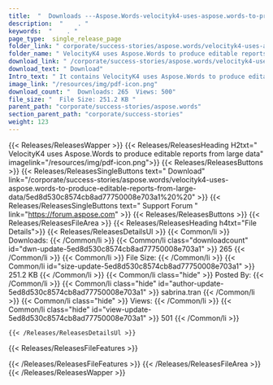 ```yaml
---
title:  "  Downloads ---Aspose.Words-velocityk4-uses-aspose.words-to-produce-editable-reports-from-large-data . " 
description:  "    . " 
keywords:  "    . " 
page_type:  single_release_page
folder_link: " corporate/success-stories/aspose.words/velocityk4-uses-aspose.words-to-produce-editable-reports-from-large-data/"
folder_name: " VelocityK4 uses Aspose.Words to produce editable reports from large data"
download_link: " /corporate/success-stories/aspose.words/velocityk4-uses-aspose.words-to-produce-editable-reports-from-large-data/5ed8d530c8574cb8ad77750008e703a1"
download_text: " Download"
Intro_text: " It contains VelocityK4 uses Aspose.Words to produce editable reports from large data release."
image_link: "/resources/img/pdf-icon.png"
download_count: "  Downloads: 265  Views: 500"
file_size: "  File Size: 251.2 KB "
parent_path: "corporate/success-stories/aspose.words"
section_parent_path: "corporate/success-stories"
weight: 123
---
```


{{< Releases/ReleasesWapper >}}
  {{< Releases/ReleasesHeading H2txt=" VelocityK4 uses Aspose.Words to produce editable reports from large data" imagelink="/resources/img/pdf-icon.png">}}
  {{< Releases/ReleasesButtons >}}
    {{< Releases/ReleasesSingleButtons text=" Download" link="/corporate/success-stories/aspose.words/velocityk4-uses-aspose.words-to-produce-editable-reports-from-large-data/5ed8d530c8574cb8ad77750008e703a1%20%20" >}}
    {{< Releases/ReleasesSingleButtons text=" Support Forum " link="https://forum.aspose.com" >}}
  {{< Releases/ReleasesButtons >}}
  {{< Releases/ReleasesFileArea >}}
    {{< Releases/ReleasesHeading h4txt="File Details">}}
    {{< Releases/ReleasesDetailsUl >}}
            {{< Common/li  >}} Downloads: {{< /Common/li >}} 
      {{< Common/li class="downloadcount" id="dwn-update-5ed8d530c8574cb8ad77750008e703a1" >}} 265 {{< /Common/li >}} 
      {{< Common/li  >}} File Size: {{< /Common/li >}} 
      {{< Common/li id="size-update-5ed8d530c8574cb8ad77750008e703a1" >}} 251.2 KB {{< /Common/li >}} 
      {{< Common/li  class="hide" >}} Posted By: {{< /Common/li >}} 
      {{< Common/li class="hide" id="author-update-5ed8d530c8574cb8ad77750008e703a1" >}} sabrina.tran {{< /Common/li >}} 
      {{< Common/li class="hide"  >}} Views: {{< /Common/li >}} 
      {{< Common/li class="hide" id="view-update-5ed8d530c8574cb8ad77750008e703a1" >}} 501 {{< /Common/li >}} 

    {{< /Releases/ReleasesDetailsUl >}}

  {{< Releases/ReleasesFileFeatures >}}
      
  {{< /Releases/ReleasesFileFeatures >}}
 {{< /Releases/ReleasesFileArea >}}
{{< /Releases/ReleasesWapper >}}



